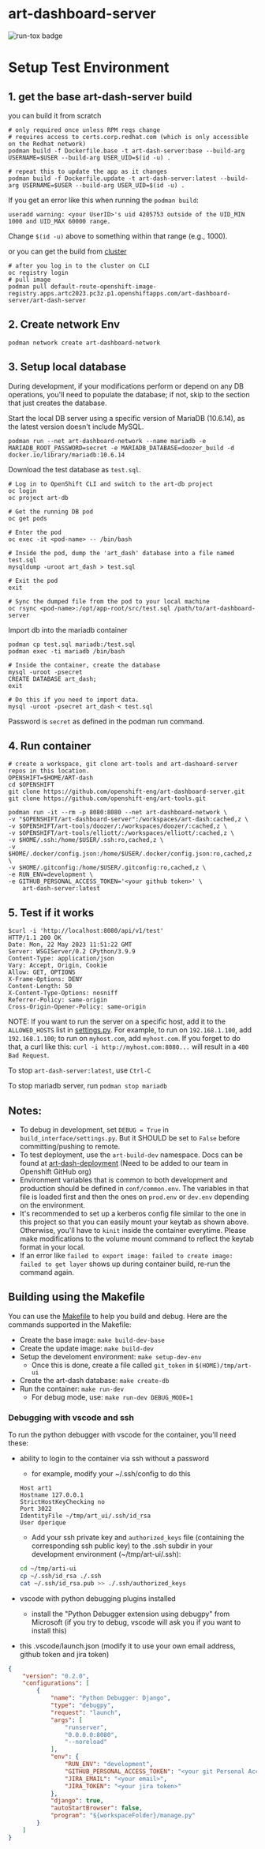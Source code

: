 # art-dashboard-server

![run-tox badge](https://github.com/openshift-eng/art-dashboard-server/actions/workflows/run_tox.yml/badge.svg)

# Setup Test Environment

## 1. get the base art-dash-server build


you can build it from scratch
```
# only required once unless RPM reqs change
# requires access to certs.corp.redhat.com (which is only accessible on the Redhat network)
podman build -f Dockerfile.base -t art-dash-server:base --build-arg USERNAME=$USER --build-arg USER_UID=$(id -u) .

# repeat this to update the app as it changes
podman build -f Dockerfile.update -t art-dash-server:latest --build-arg USERNAME=$USER --build-arg USER_UID=$(id -u) .
```

If you get an error like this when running the `podman build`:

```
useradd warning: <your UserID>'s uid 4205753 outside of the UID_MIN 1000 and UID_MAX 60000 range.
```

Change `$(id -u)` above to something within that range (e.g., 1000).

or you can get the build from [cluster](https://console-openshift-console.apps.artc2023.pc3z.p1.openshiftapps.com/k8s/ns/art-dashboard-server/imagestreams/art-dash-server)
```
# after you log in to the cluster on CLI
oc registry login
# pull image
podman pull default-route-openshift-image-registry.apps.artc2023.pc3z.p1.openshiftapps.com/art-dashboard-server/art-dash-server
```

## 2. Create network Env
```
podman network create art-dashboard-network
```

## 3. Setup local database

During development, if your modifications perform or depend on any DB operations, you'll need to
populate the database; if not, skip to the section that just creates the database.

Start the local DB server using a specific version of MariaDB (10.6.14), as the latest version doesn't include MySQL.
```
podman run --net art-dashboard-network --name mariadb -e MARIADB_ROOT_PASSWORD=secret -e MARIADB_DATABASE=doozer_build -d docker.io/library/mariadb:10.6.14
```

Download the test database as `test.sql`.
```
# Log in to OpenShift CLI and switch to the art-db project
oc login
oc project art-db

# Get the running DB pod
oc get pods

# Enter the pod
oc exec -it <pod-name> -- /bin/bash

# Inside the pod, dump the 'art_dash' database into a file named test.sql
mysqldump -uroot art_dash > test.sql

# Exit the pod
exit

# Sync the dumped file from the pod to your local machine
oc rsync <pod-name>:/opt/app-root/src/test.sql /path/to/art-dashboard-server
```

Import db into the mariadb container
```
podman cp test.sql mariadb:/test.sql
podman exec -ti mariadb /bin/bash

# Inside the container, create the database
mysql -uroot -psecret
CREATE DATABASE art_dash;
exit

# Do this if you need to import data.
mysql -uroot -psecret art_dash < test.sql
```
Password is `secret` as defined in the podman run command.


## 4. Run container

```
# create a workspace, git clone art-tools and art-dashoard-server  repos in this location.
OPENSHIFT=$HOME/ART-dash
cd $OPENSHIFT
git clone https://github.com/openshift-eng/art-dashboard-server.git
git clone https://github.com/openshift-eng/art-tools.git

podman run -it --rm -p 8080:8080 --net art-dashboard-network \
-v "$OPENSHIFT/art-dashboard-server":/workspaces/art-dash:cached,z \
-v $OPENSHIFT/art-tools/doozer/:/workspaces/doozer/:cached,z \
-v $OPENSHIFT/art-tools/elliott/:/workspaces/elliott/:cached,z \
-v $HOME/.ssh:/home/$USER/.ssh:ro,cached,z \
-v $HOME/.docker/config.json:/home/$USER/.docker/config.json:ro,cached,z \
-v $HOME/.gitconfig:/home/$USER/.gitconfig:ro,cached,z \
-e RUN_ENV=development \
-e GITHUB_PERSONAL_ACCESS_TOKEN='<your github token>' \
    art-dash-server:latest
```

## 5. Test if it works
```
$curl -i 'http://localhost:8080/api/v1/test'
HTTP/1.1 200 OK
Date: Mon, 22 May 2023 11:51:22 GMT
Server: WSGIServer/0.2 CPython/3.9.9
Content-Type: application/json
Vary: Accept, Origin, Cookie
Allow: GET, OPTIONS
X-Frame-Options: DENY
Content-Length: 50
X-Content-Type-Options: nosniff
Referrer-Policy: same-origin
Cross-Origin-Opener-Policy: same-origin

```

NOTE: If you want to run the server on a specific host, add it to the `ALLOWED_HOSTS` list in [settings.py](https://github.com/openshift-eng/art-dashboard-server/blob/00e65d2dfd13207ead5fa856a66aff164febf077/build_interface/settings.py#L101). For example, to run on `192.168.1.100`, add `192.168.1.100`; to run on `myhost.com`, add `myhost.com`. If you forget to do that, a curl like this: `curl -i http://myhost.com:8080...` will result in a `400 Bad Request`.

To stop `art-dash-server:latest`, use `Ctrl-C`

To stop mariadb server, run `podman stop mariadb`


## Notes:

- To debug in development, set `DEBUG = True` in `build_interface/settings.py`. But it SHOULD be set to `False` before committing/pushing to remote.
- To test deployment, use the `art-build-dev` namespace. Docs can be found at [art-dash-deployment](https://github.com/openshift-eng/art-config/tree/main/clusters/psi-ocp4/aos-art-web) (Need to be added to our team in Openshift GitHub org)
- Environment variables that is common to both development and production should be defined in `conf/common.env`. The variables in that file is loaded first and then the ones on `prod.env` or `dev.env` depending on the environment.
- It's recommended to set up a kerberos config file similar to the one in this project so that you can easily mount your keytab as shown above. Otherwise, you'll have to `kinit` inside the container everytime. Please make modifications to the volume mount command to reflect the keytab format in your local.
- If an error like `failed to export image: failed to create image: failed to get layer` shows up during container build, re-run the command again.

## Building using the Makefile

You can use the [Makefile](./Makefile) to help you build and debug. Here are the commands supported in the Makefile:

* Create the base image: `make build-dev-base`
* Create the update image: `make build-dev`
* Setup the develoment environment: `make setup-dev-env`
  * Once this is done, create a file called `git_token` in `$(HOME)/tmp/art-ui`
* Create the art-dash database: `make create-db`
* Run the container: `make run-dev`
  * For debug mode, use: `make run-dev DEBUG_MODE=1`

### Debugging with vscode and ssh

To run the python debugger with vscode for the container, you'll need these:

* ability to login to the container via ssh without a password
  * for example, modify your ~/.ssh/config to do this
  ```
  Host art1
  Hostname 127.0.0.1
  StrictHostKeyChecking no
  Port 3022
  IdentityFile ~/tmp/art_ui/.ssh/id_rsa
  User dperique
  ```

  * Add your ssh private key and `authorized_keys` file (containing the corresponding ssh public key) to the .ssh subdir in your development environment (~/tmp/art-ui/.ssh):

  ```bash
  cd ~/tmp/arti-ui
  cp ~/.ssh/id_rsa ./.ssh
  cat ~/.ssh/id_rsa.pub >> ./.ssh/authorized_keys
  ```

* vscode with python debugging plugins installed
  * install the "Python Debugger extension using debugpy" from Microsoft (if you try to debug, vscode will ask you if you want to install this)
* this .vscode/launch.json (modify it to use your own email address, github token and jira token)

```json
{
    "version": "0.2.0",
    "configurations": [
        {
            "name": "Python Debugger: Django",
            "type": "debugpy",
            "request": "launch",
            "args": [
                "runserver",
                "0.0.0.0:8080",
                "--noreload"
            ],
            "env": {
                "RUN_ENV": "development",
                "GITHUB_PERSONAL_ACCESS_TOKEN": "<your git Personal Access token>",
                "JIRA_EMAIL": "<your email>",
                "JIRA_TOKEN": "<your jira token>"
            },
            "django": true,
            "autoStartBrowser": false,
            "program": "${workspaceFolder}/manage.py"
        }
    ]
}
```
